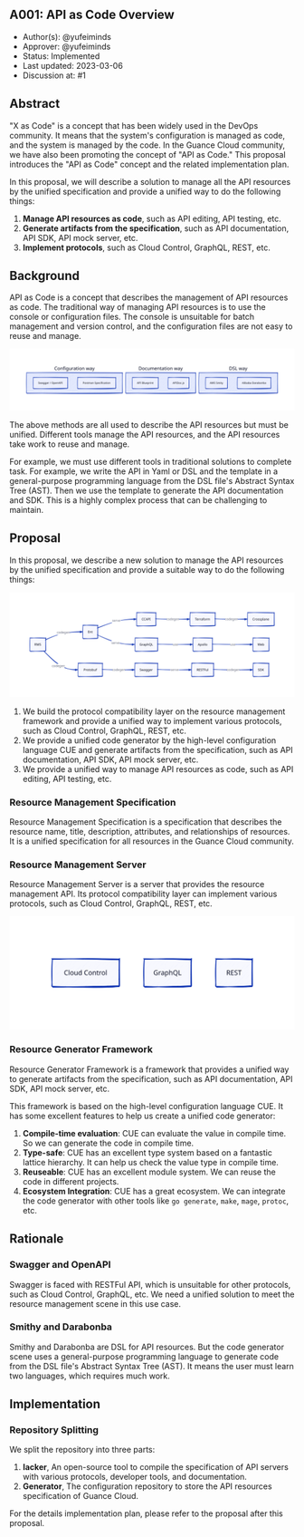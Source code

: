 A001: API as Code Overview
----
* Author(s): @yufeiminds
* Approver: @yufeiminds 
* Status: Implemented
* Last updated: 2023-03-06
* Discussion at: #1

## Abstract

"X as Code" is a concept that has been widely used in the DevOps community. It means that the system's configuration is managed as code, and the system is managed by the code. In the Guance Cloud community, we have also been promoting the concept of "API as Code." This proposal introduces the "API as Code" concept and the related implementation plan.

In this proposal, we will describe a solution to manage all the API resources by the unified specification and provide a unified way to do the following things:

1. **Manage API resources as code**, such as API editing, API testing, etc.
2. **Generate artifacts from the specification**, such as API documentation, API SDK, API mock server, etc.
3. **Implement protocols**, such as Cloud Control, GraphQL, REST, etc.

## Background

API as Code is a concept that describes the management of API resources as code. The traditional way of managing API resources is to use the console or configuration files. The console is unsuitable for batch management and version control, and the configuration files are not easy to reuse and manage.

![Alternatives](./A001_images/alternatives.svg)

The above methods are all used to describe the API resources but must be unified. Different tools manage the API resources, and the API resources take work to reuse and manage.

For example, we must use different tools in traditional solutions to complete task. For example, we write the API in Yaml or DSL and the template in a general-purpose programming language from the DSL file's Abstract Syntax Tree (AST). Then we use the template to generate the API documentation and SDK. This is a highly complex process that can be challenging to maintain.

## Proposal

In this proposal, we describe a new solution to manage the API resources by the unified specification and provide a suitable way to do the following things:

![Hierachy](./A001_images/hierrachy.svg)

1. We build the protocol compatibility layer on the resource management framework and provide a unified way to implement various protocols, such as Cloud Control, GraphQL, REST, etc.
2. We provide a unified code generator by the high-level configuration language CUE and generate artifacts from the specification, such as API documentation, API SDK, API mock server, etc.
3. We provide a unified way to manage API resources as code, such as API editing, API testing, etc.

### Resource Management Specification

Resource Management Specification is a specification that describes the resource name, title, description, attributes, and relationships of resources. It is a unified specification for all resources in the Guance Cloud community.

### Resource Management Server

Resource Management Server is a server that provides the resource management API. Its protocol compatibility layer can implement various protocols, such as Cloud Control, GraphQL, REST, etc.

![Protocols](./A001_images/protocols.svg)

### Resource Generator Framework

Resource Generator Framework is a framework that provides a unified way to generate artifacts from the specification, such as API documentation, API SDK, API mock server, etc.

This framework is based on the high-level configuration language CUE. It has some excellent features to help us create a unified code generator:

1. **Compile-time evaluation**: CUE can evaluate the value in compile time. So we can generate the code in compile time.
2. **Type-safe**: CUE has an excellent type system based on a fantastic lattice hierarchy. It can help us check the value type in compile time.
3. **Reuseable**: CUE has an excellent module system. We can reuse the code in different projects.
4. **Ecosystem Integration**: CUE has a great ecosystem. We can integrate the code generator with other tools like `go generate`, `make`, `mage`, `protoc`, etc.

## Rationale

### Swagger and OpenAPI

Swagger is faced with RESTFul API, which is unsuitable for other protocols, such as Cloud Control, GraphQL, etc. We need a unified solution to meet the resource management scene in this use case.

### Smithy and Darabonba

Smithy and Darabonba are DSL for API resources. But the code generator scene uses a general-purpose programming language to generate code from the DSL file's Abstract Syntax Tree (AST). It means the user must learn two languages, which requires much work.

## Implementation

### Repository Splitting

We split the repository into three parts:

1. **Iacker**, An open-source tool to compile the specification of API servers with various protocols, developer tools, and documentation.
2. **Generator**, The configuration repository to store the API resources specification of Guance Cloud.

For the details implementation plan, please refer to the proposal after this proposal.
